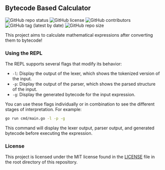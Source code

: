 ## Bytecode Based Calculator

![GitHub repo status](https://img.shields.io/badge/status-active-green?style=flat)
![GitHub license](https://img.shields.io/github/license/sheikhartin/bytecode-based-calculator)
![GitHub contributors](https://img.shields.io/github/contributors/sheikhartin/bytecode-based-calculator)
![GitHub tag (latest by date)](https://img.shields.io/github/v/tag/sheikhartin/bytecode-based-calculator)
![GitHub repo size](https://img.shields.io/github/repo-size/sheikhartin/bytecode-based-calculator)

This project aims to calculate mathematical expressions after converting them to bytecode!

### Using the REPL

The REPL supports several flags that modify its behavior:

- `-l`: Display the output of the lexer, which shows the tokenized version of the input.
- `-p`: Display the output of the parser, which shows the parsed structure of the input.
- `-g`: Display the generated bytecode for the input expression.

You can use these flags individually or in combination to see the different stages of interpretation. For example:

```bash
go run cmd/main.go -l -p -g
```

This command will display the lexer output, parser output, and generated bytecode before executing the expression.

### License

This project is licensed under the MIT license found in the [LICENSE](LICENSE) file in the root directory of this repository.
